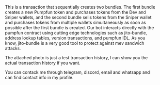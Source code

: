 This is a transaction that sequentially creates two bundles. The first bundle creates a new Pumpfun token and purchases tokens from the Dev and Sniper wallets, and the second bundle sells tokens from the Sniper wallet and purchases tokens from multiple wallets simultaneously as soon as possible after the first bundle is created.
Our bot interacts directly with the pumpfun contract using cutting edge technologies such as jito-bundle, address lookup tables, version transactions, and pumpfun IDL. 
As you know, jito-bundle is a very good tool to protect against mev sandwich attacks.

The attached photo is just a test transaction history, I can show you the actual transaction history if you want.

You can contack me through telegram, discord, email and whatsapp and can find contact info in my profile.



